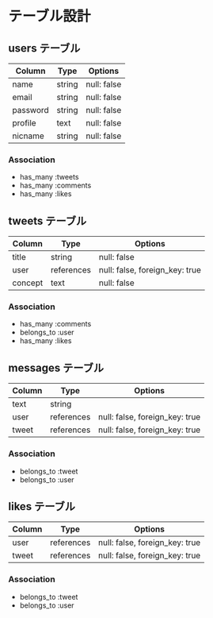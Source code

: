 # テーブル設計

## users テーブル

| Column   | Type   | Options     |
| -------- | ------ | ----------- |
| name     | string | null: false |
| email    | string | null: false |
| password | string | null: false |
| profile  | text   | null: false |
| nicname  | string | null: false |

### Association

- has_many :tweets
- has_many :comments
- has_many :likes

## tweets テーブル

| Column     | Type       | Options                        |
| ---------- | ---------- | ------------------------------ |
| title      | string     | null: false                    |
| user       | references | null: false, foreign_key: true |
| concept    | text       | null: false                    |

### Association

- has_many :comments
- belongs_to :user
- has_many :likes


## messages テーブル

| Column    | Type       | Options                        |
| --------- | ---------- | ------------------------------ |
| text      | string     |                                |
| user      | references | null: false, foreign_key: true |
| tweet     | references | null: false, foreign_key: true |


### Association

- belongs_to :tweet
- belongs_to :user

## likes テーブル

| Column    | Type       | Options                        |
| --------- | ---------- | ------------------------------ |
| user      | references | null: false, foreign_key: true |
| tweet     | references | null: false, foreign_key: true |


### Association

- belongs_to :tweet
- belongs_to :user